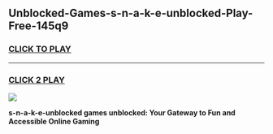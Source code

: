 
## Unblocked-Games-s-n-a-k-e-unblocked-Play-Free-145q9
<h3>
<a href="https://premium76.site?title=s-n-a-k-e-unblocked&ref=23A">CLICK TO PLAY</a></h3>
<hr>

<h3>
<a href="https://premium76.site?title=s-n-a-k-e-unblocked&ref=23A">CLICK 2 PLAY</a>
  
</h3>

<a href="https://premium76.site?title=s-n-a-k-e-unblocked&ref=23A"><img src="https://clearcache.store/games.png"></a>


**s-n-a-k-e-unblocked games unblocked: Your Gateway to Fun and Accessible Online Gaming**

